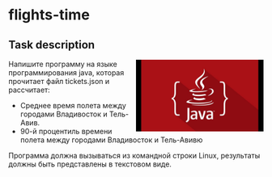 # flights-time

## Task description

<img align="right" width="50%" src="././images/java-pic.jpg">

Напишите программу на языке программирования java, 
которая прочитает файл tickets.json и рассчитает:

- Среднее время полета между городами Владивосток и Тель-Авив.
- 90-й процентиль времени полета между городами Владивосток и Тель-Авивю

Программа должна вызываться из командной строки Linux,
результаты должны быть представлены в текстовом виде.